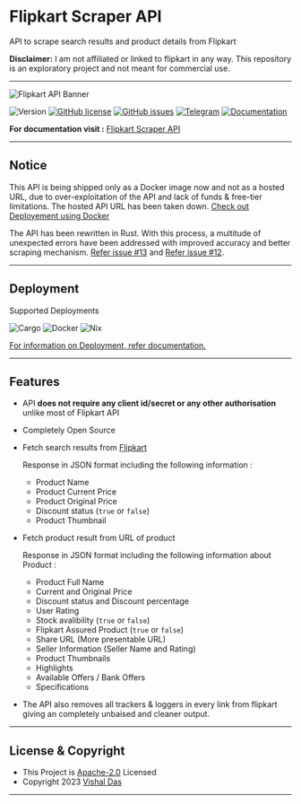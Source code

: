 # Flipkart Scraper API

API to scrape search results and product details from Flipkart

**Disclaimer:** I am not affiliated or linked to flipkart in any way. This repository is an exploratory project and not meant for commercial use.

---

![Flipkart API Banner](/banner.png)

![Version](https://img.shields.io/badge/dynamic/toml?url=https%3A%2F%2Fraw.githubusercontent.com%2Fdvishal485%2Fflipkart-scraper-api%2Fmain%2FCargo.toml&query=package.version&label=version)
[![GitHub license](https://img.shields.io/github/license/dvishal485/flipkart-scraper-api)](https://github.com/dvishal485/flipkart-scraper-api/blob/main/LICENSE)
[![GitHub issues](https://img.shields.io/github/issues/dvishal485/flipkart-scraper-api)](https://github.com/dvishal485/flipkart-scraper-api/issues)
[![Telegram](https://img.shields.io/badge/-dvishal485-blue?style=flat&logo=telegram)](https://t.me/dvishal485)
[![Documentation](https://img.shields.io/badge/API-Documentation-blue)](https://dvishal485.github.io/flipkart-scraper-api/)

**For documentation visit :** [Flipkart Scraper API](https://dvishal485.github.io/flipkart-scraper-api/)

---

## Notice

This API is being shipped only as a Docker image now and not as a hosted URL, due to over-exploitation of the API and lack of funds & free-tier limitations. The hosted API URL has been taken down. [Check out Deployement using Docker](#deployment)

The API has been rewritten in Rust. With this process, a multitude of unexpected errors have been addressed with improved accuracy and better scraping mechanism. [Refer issue #13](https://github.com/dvishal485/flipkart-scraper-api/issues/13) and [Refer issue #12](https://github.com/dvishal485/flipkart-scraper-api/issues/12).

---

## Deployment

Supported Deployments

![Cargo](https://img.shields.io/badge/Cargo--red?logo=rust) ![Docker](https://img.shields.io/badge/Docker--blue?logo=docker) ![Nix](https://img.shields.io/badge/Nix--blue?logo=nixos)

[For information on Deployment, refer documentation.](https://dvishal485.github.io/flipkart-scraper-api/#deployment)

---

## Features

- API **does not require any client id/secret or any other authorisation** unlike most of Flipkart API
- Completely Open Source
- Fetch search results from [Flipkart](https://www.flipkart.com/)

    Response in JSON format including the following information :
  - Product Name
  - Product Current Price
  - Product Original Price
  - Discount status (`true` or `false`)
  - Product Thumbnail

- Fetch product result from URL of product

    Response in JSON format including the following information about Product :
  - Product Full Name
  - Current and Original Price
  - Discount status and Discount percentage
  - User Rating
  - Stock avalibility (`true` or `false`)
  - Flipkart Assured Product (`true` or `false`)
  - Share URL (More presentable URL)
  - Seller Information (Seller Name and Rating)
  - Product Thumbnails
  - Highlights
  - Available Offers / Bank Offers
  - Specifications

- The API also removes all trackers & loggers in every link from flipkart giving an completely unbaised and cleaner output.

---

## License & Copyright

- This Project is [Apache-2.0](./LICENSE) Licensed
- Copyright 2023 [Vishal Das](https://github.com/dvishal485)

---
